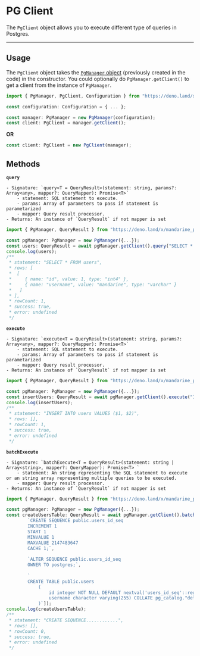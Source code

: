 # PG Client
The `PgClient` object allows you to execute different type of queries in Postgres.

---------

## Usage
The `PgClient` object takes the [`PgManager` object](/docs/v2.1.6/pg-driver/pgmanager) (previously created in the code) in the constructor. You could optionally do `PgManager.getClient()` to get a client from the instance of `PgManager`.

```typescript
import { PgManager, PgClient, Configuration } from "https://deno.land/x/mandarine_postgres@v2.1.6/ts-src/mod.ts";

const configuration: Configuration = { ... };

const manager: PgManager = new PgManager(configuration);
const client: PgClient = manager.getClient();
```
**OR**
```typescript
const client: PgClient = new PgClient(manager);
```

## Methods

**`query`**  

    - Signature: `query<T = QueryResult>(statement: string, params?: Array<any>, mapper?: QueryMapper): Promise<T>`
        - statement: SQL statement to execute.
        - params: Array of parameters to pass if statement is parametarized
        - mapper: Query result processor.
    - Returns: An instance of `QueryResult` if not mapper is set

```typescript
import { PgManager, QueryResult } from "https://deno.land/x/mandarine_postgres@v2.1.6/ts-src/mod.ts";

const pgManager: PgManager = new PgManager({...});
const users: QueryResult = await pgManager.getClient().query("SELECT * FROM users");
console.log(users);
/**
 * statement: "SELECT * FROM users",
 * rows: [
 *  [
 *     { name: "id", value: 1, type: "int4" },
 *     { name: "username", value: "mandarine", type: "varchar" }
 *   ]
 * ],
 * rowCount: 1,
 * success: true,
 * error: undefined
 */
```

**`execute`**  

    - Signature: `execute<T = QueryResult>(statement: string, params?: Array<any>, mapper?: QueryMapper): Promise<T>`
        - statement: SQL statement to execute.
        - params: Array of parameters to pass if statement is parametarized
        - mapper: Query result processor.
    - Returns: An instance of `QueryResult` if not mapper is set

```typescript
import { PgManager, QueryResult } from "https://deno.land/x/mandarine_postgres@v2.1.6/ts-src/mod.ts";

const pgManager: PgManager = new PgManager({...});
const insertUsers: QueryResult = await pgManager.getClient().execute("INSERT INTO users VALUES ($1, $2)", [1, 'mandarine']);
console.log(insertUsers);
/**
 * statement: "INSERT INTO users VALUES ($1, $2)",
 * rows: [],
 * rowCount: 1,
 * success: true,
 * error: undefined
 */
```

**`batchExecute`**  

    - Signature: `batchExecute<T = QueryResult>(statement: string | Array<string>, mapper?: QueryMapper): Promise<T> `
        - statement: An string representing the SQL statement to execute or an string array representing multiple queries to be executed.
        - mapper: Query result processor.
    - Returns: An instance of `QueryResult` if not mapper is set

```typescript
import { PgManager, QueryResult } from "https://deno.land/x/mandarine_postgres@v2.1.6/ts-src/mod.ts";

const pgManager: PgManager = new PgManager({...});
const createUsersTable: QueryResult = await pgManager.getClient().batchExecute([
        `CREATE SEQUENCE public.users_id_seq
        INCREMENT 1
        START 1
        MINVALUE 1
        MAXVALUE 2147483647
        CACHE 1;`,
        
        `ALTER SEQUENCE public.users_id_seq
        OWNER TO postgres;`,
        
        `
        CREATE TABLE public.users
            (
                id integer NOT NULL DEFAULT nextval('users_id_seq'::regclass),
                username character varying(255) COLLATE pg_catalog."default",
            )`]);
console.log(createUsersTable);
/**
 * statement: "CREATE SEQUENCE............",
 * rows: [],
 * rowCount: 0,
 * success: true,
 * error: undefined
 */
```